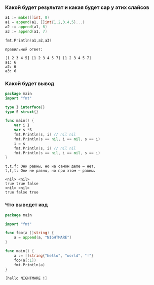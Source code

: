 ### Какой будет результат и какая будет cap у этих слайсов

```go
a1 := make([]int, 0)
a1 = append(a1, []int{1,2,3,4,5}...)
a2 := append(a1, 6)
a3 := append(a1, 7)

fmt.Println(a1,a2,a3)
```

```
правильный ответ:

[1 2 3 4 5] [1 2 3 4 5 7] [1 2 3 4 5 7]
a1: 6
a2: 6
a3: 6
```

### Какой будет вывод

```go
package main
import "fmt"

type I interface{}
type S struct{}

func main() {
    var i I
    var s *S
    fmt.Println(s, i) // nil nil
    fmt.Println(s == nil, i == nil, s == i) 
    i = s
    fmt.Println(s, i) // nil nil
    fmt.Println(s == nil, i == nil, s == i) 
}
```

```
t,t,f: Они равны, но на самом деле — нет.
t,f,t: Они не равны, но при этом — равны.
```

```
<nil> <nil>
true true false
<nil> <nil>
true false true
```

### Что выведет код

```go
package main

import "fmt"

func foo(a []string) {
	a = append(a, "NIGHTMARE")
}

func main() {
	a := []string{"hello", "world", "!"}
	foo(a[:1])
	fmt.Println(a)
}
```

```
[hello NIGHTMARE !]
```
